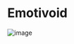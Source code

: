 # Emotivoid

![image](https://github.com/DeveloperMango/Emotivoid/assets/67044533/30381c8a-8ae0-43a0-b534-6fc64e5248e0)
